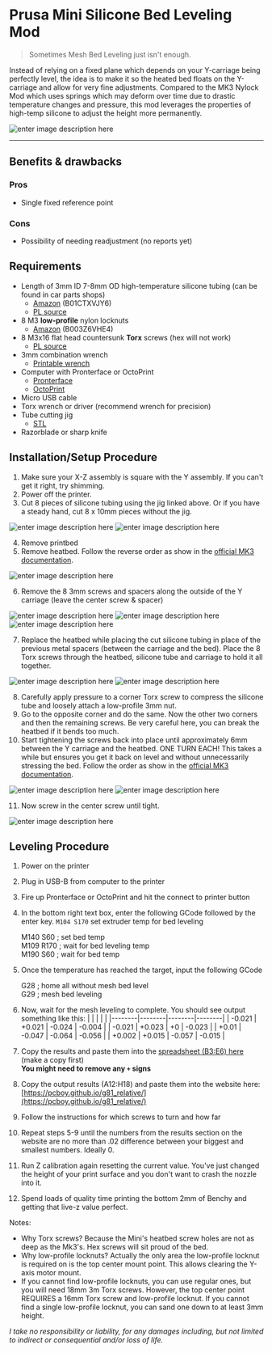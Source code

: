 # Prusa Mini Silicone Bed Leveling Mod

> Sometimes Mesh Bed Leveling just isn't enough.
> 
Instead of relying on a fixed plane which depends on your Y-carriage being perfectly level, the idea is to make it so the heated bed floats on the Y-carriage and allow for very fine adjustments. Compared to the MK3 Nylock Mod which uses springs which may deform over time due to drastic temperature changes and pressure, this mod leverages the properties of high-temp silicone to adjust the height more permanently.

![enter image description here](https://i.imgur.com/b9tImfk.jpg)

---

## Benefits & drawbacks

### Pros
- Single fixed reference point

### Cons
- Possibility of needing readjustment (no reports yet) 


## Requirements
-   Length of 3mm ID 7-8mm OD high-temperature silicone tubing (can be found in car parts shops)
	- [Amazon](https://www.amazon.com/gp/product/B01CTXVJY6/ref=ppx_yo_dt_b_search_asin_title?ie=UTF8&psc=1) (B01CTXVJY6)
	- [PL source](https://fmic.pl/laczniki-silikonowe/193-5923-przewod-podcisnienia-3mm-vacuum.html)
-   8 M3  **low-profile**  nylon locknuts
	- [Amazon](https://www.amazon.com/gp/product/B003Z6VHE4/ref=ppx_yo_dt_b_search_asin_title?ie=UTF8&psc=1) (B003Z6VHE4)
-   8 M3x16 flat head countersunk  **Torx**  screws (hex will not work)
	- [PL source](https://inoxprostal.pl/din-965-tx-a2-wkrety-metryczne-nierdzewne-plasko-stozkowe-na-torx/3312-din-965-tx-a2-m3x16-mm-wkret-metr-plasko-stozkowy-torx.html)
-   3mm combination wrench
	- [Printable wrench](https://www.thingiverse.com/thing:2440589)
-   Computer with Pronterface or OctoPrint
	- [Pronterface](https://www.pronterface.com/)
	- [OctoPrint](https://octoprint.org/)
-   Micro USB cable
-   Torx wrench or driver (recommend wrench for precision)
-   Tube cutting jig
	- [STL](https://github.com/PaulGameDev/PrusaMK3_Silicone_Leveling) 
-   Razorblade or sharp knife

## Installation/Setup Procedure

1.  Make sure your X-Z assembly is square with the Y assembly. If you can't get it right, try shimming.
2.  Power off the printer.
3.  Cut 8 pieces of silicone tubing using the jig linked above. Or if you have a steady hand, cut 8 x 10mm pieces without the jig.

![enter image description here](https://i.imgur.com/xvDJFsO.jpg)
![enter image description here](https://i.imgur.com/SrOH7dc.jpg)

4.  Remove printbed
5.  Remove heatbed. Follow the reverse order as show in the [official MK3 documentation](https://help.prusa3d.com/en/guide/7-heatbed-psu-assembly-black-psu_31936#32920).

![enter image description here](https://i.imgur.com/ayQvKFn.png)

6.  Remove the 8 3mm screws and spacers along the outside of the Y carriage (leave the center screw & spacer)

![enter image description here](https://i.imgur.com/DbVWOTS.jpg)
![enter image description here](https://i.imgur.com/yH681cV.jpg)
![enter image description here](https://i.imgur.com/9xbBh58.jpg)

7.  Replace the heatbed while placing the cut silicone tubing in place of the previous metal spacers (between the carriage and the bed). Place the 8 Torx screws through the heatbed, silicone tube and carriage to hold it all together.

![enter image description here](https://i.imgur.com/c1Hzzbu.jpg)
![enter image description here](https://i.imgur.com/zLXSj0W.jpg)

8.  Carefully apply pressure to a corner Torx screw to compress the silicone tube and loosely attach a low-profile 3mm nut.
9.  Go to the opposite corner and do the same. Now the other two corners and then the remaining screws.  Be very careful here, you can break the heatbed if it bends too much.
10.  Start tightening the screws back into place until approximately 6mm between the Y carriage and the heatbed. ONE TURN EACH! This takes a while but ensures you get it back on level and without unnecessarily stressing the bed. Follow the order as show in the [official MK3 documentation](https://help.prusa3d.com/en/guide/7-heatbed-psu-assembly-black-psu_31936#32920).

![enter image description here](https://i.imgur.com/ayQvKFn.png)
![enter image description here](https://i.imgur.com/Lo9Id0w.jpg)

11.  Now screw in the center screw until tight.

![enter image description here](https://i.imgur.com/sZoehVA.jpg)

## Leveling Procedure
1.  Power on the printer
2.  Plug in USB-B from computer to the printer
3.  Fire up Pronterface or OctoPrint and hit the connect to printer button
4.  In the bottom right text box, enter the following GCode followed by the enter key. `M104 S170` set extruder temp for bed leveling
    
    M140 S60 ; set bed temp  
    M109 R170 ; wait for bed leveling temp  
    M190 S60 ; wait for bed temp
    
5.  Once the temperature has reached the target, input the following GCode
    
    G28 ; home all without mesh bed level  
    G29 ; mesh bed leveling
    
6.  Now, wait for the mesh leveling to complete.
	You should see output something like this:
	|            |           |            |            |
	|--------|--------|--------|--------|
	| \-0.021 | \+0.021  | \-0.024 | \-0.004 |
	| \-0.021 | \+0.023  | \+0      | \-0.023 |
	| \+0.01   | \-0.047 | \-0.064 | \-0.056 |
	| \+0.002  | \+0.015  | \-0.057 | \-0.015 |

8.  Copy the results and paste them into the [spreadsheet (B3:E6) here](https://docs.google.com/spreadsheets/d/1iDbB3aLflnnJze0St2_mDPMZZynlTgUOanb5mXP_Qng/edit?usp=sharing) (make a copy first)  
    **You might need to remove any `+` signs**
9.  Copy the output results (A12:H18) and paste them into the website here:  [https://pcboy.github.io/g81_relative/](https://pcboy.github.io/g81_relative/)
10.  Follow the instructions for which screws to turn and how far
11.  Repeat steps 5-9 until the numbers from the results section on the website are no more than .02 difference between your biggest and smallest numbers. Ideally 0.
12.  Run Z calibration again resetting the current value. You've just changed the height of your print surface and you don't want to crash the nozzle into it.
13.  Spend loads of quality time printing the bottom 2mm of Benchy and getting that live-z value perfect.

Notes:

-   Why Torx screws? Because the Mini's heatbed screw holes are not as deep as the Mk3's. Hex screws will sit proud of the bed.
-   Why low-profile locknuts? Actually the only area the low-profile locknut is required on is the top center mount point. This allows clearing the Y-axis motor mount.
-   If you cannot find low-profile locknuts, you can use regular ones, but you will need 18mm 3m Torx screws. However, the top center point REQUIRES a 16mm Torx screw and low-profile locknut. If you cannot find a single low-profile locknut, you can sand one down to at least 3mm height.

_I take no responsibility or liability, for any damages including, but not limited to indirect or consequential and/or loss of life._
